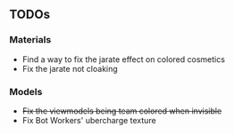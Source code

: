 TODOs
----------------
### Materials
- Find a way to fix the jarate effect on colored cosmetics
- Fix the jarate not cloaking
### Models
- ~~Fix the viewmodels being team colored when invisible~~
- Fix Bot Workers' ubercharge texture